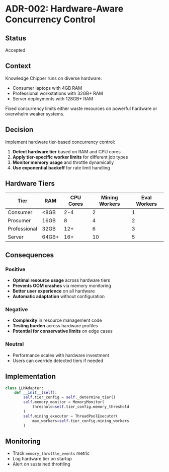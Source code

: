 # ADR-002: Hardware-Aware Concurrency Control

## Status
Accepted

## Context
Knowledge Chipper runs on diverse hardware:
- Consumer laptops with 4GB RAM
- Professional workstations with 32GB+ RAM
- Server deployments with 128GB+ RAM

Fixed concurrency limits either waste resources on powerful hardware or overwhelm weaker systems.

## Decision
Implement hardware tier-based concurrency control:
1. **Detect hardware tier** based on RAM and CPU cores
2. **Apply tier-specific worker limits** for different job types
3. **Monitor memory usage** and throttle dynamically
4. **Use exponential backoff** for rate limit handling

## Hardware Tiers

| Tier | RAM | CPU Cores | Mining Workers | Eval Workers |
|------|-----|-----------|----------------|--------------|
| Consumer | <8GB | 2-4 | 2 | 1 |
| Prosumer | 16GB | 8 | 4 | 2 |
| Professional | 32GB | 12+ | 6 | 3 |
| Server | 64GB+ | 16+ | 10 | 5 |

## Consequences

### Positive
- **Optimal resource usage** across hardware tiers
- **Prevents OOM crashes** via memory monitoring
- **Better user experience** on all hardware
- **Automatic adaptation** without configuration

### Negative
- **Complexity** in resource management code
- **Testing burden** across hardware profiles
- **Potential for conservative limits** on edge cases

### Neutral
- Performance scales with hardware investment
- Users can override detected tiers if needed

## Implementation
```python
class LLMAdapter:
    def __init__(self):
        self.tier_config = self._determine_tier()
        self.memory_monitor = MemoryMonitor(
            threshold=self.tier_config.memory_threshold
        )
        self.mining_executor = ThreadPoolExecutor(
            max_workers=self.tier_config.mining_workers
        )
```

## Monitoring
- Track `memory_throttle_events` metric
- Log hardware tier on startup
- Alert on sustained throttling
